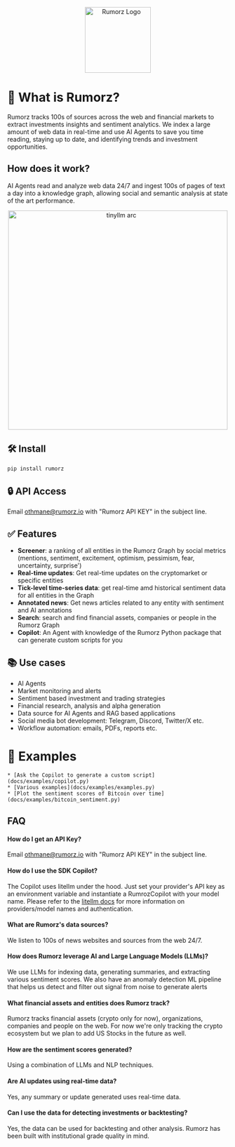 
<p align="center">
    <img src="https://svgur.com/i/18SB.svg" alt="Rumorz Logo" width="150"/>
</p>

# 🚀 What is Rumorz?

Rumorz tracks 100s of sources across the web and financial markets to extract investments insights and sentiment analytics.
We index a large amount of web data in real-time and use AI Agents to 
save you time reading, staying up to date, and identifying trends and investment
opportunities.


## How does it work?

AI Agents read and analyze web data 24/7 and ingest 100s of pages of text a day into a knowledge graph, allowing
social and semantic analysis at state of the art performance.

<p align="center">
    <img src="https://github.com/user-attachments/assets/9f4c5a76-afa1-406a-bfad-d7ae07cb8c25" alt="tinyllm arc" width='500'>
</p>


## 🛠️ Install

```bash
pip install rumorz
```

## 🔒 API Access

Email othmane@rumorz.io with "Rumorz API KEY" in the subject line.

## ✅ Features
- **Screener**: a ranking of all entities in the Rumorz Graph by social metrics (mentions, sentiment, excitement, optimism, pessimism, fear, uncertainty, surprise')
- **Real-time updates**: Get real-time updates on the cryptomarket or specific entities
- **Tick-level time-series data**: get real-time amd historical sentiment data for all entities in the Graph
- **Annotated news**: Get news articles related to any entity with sentiment and AI annotations
- **Search**: search and find financial assets, companies or people in the Rumorz Graph
- **Copilot**: An Agent with knowledge of the Rumorz Python package that can generate custom scripts for you

## 📚 Use cases

- AI Agents
- Market monitoring and alerts
- Sentiment based investment and trading strategies
- Financial research, analysis and alpha generation
- Data source for AI Agents and RAG based applications
- Social media bot development: Telegram, Discord, Twitter/X etc.
- Workflow automation: emails, PDFs, reports etc.

# 🚀 Examples
    * [Ask the Copilot to generate a custom script](docs/examples/copilot.py)
    * [Various examples](docs/examples/examples.py)
    * [Plot the sentiment scores of Bitcoin over time](docs/examples/bitcoin_sentiment.py)


## FAQ

#### How do I get an API Key?
Email othmane@rumorz.io with "Rumorz API KEY" in the subject line.

#### How do I use the SDK Copilot?
The Copilot uses litellm under the hood. Just set your provider's API key as an environment variable and instantiate a RumrozCopilot with your model name. Please refer to 
the [litellm docs](https://docs.litellm.ai/docs/) for more information on 
providers/model names and authentication.

#### What are Rumorz's data sources? 
We listen to 100s of news websites and sources from the web 24/7. 

#### How does Rumorz leverage AI and Large Language Models (LLMs)?
We use LLMs for indexing data, generating summaries, and extracting various sentiment scores. We also have an anomaly
detection ML pipeline that helps us detect and filter out signal from noise to generate alerts

#### What financial assets and entities does Rumorz track? 
Rumorz tracks financial assets (crypto only for now), organizations, companies 
and people on the web. 
For now we're only tracking the crypto ecosystem but we plan to add US Stocks in the future as well.

#### How are the sentiment scores generated?
Using a combination of LLMs and NLP techniques.

#### Are AI updates using real-time data? 
Yes, any summary or update generated uses real-time data.

#### Can I use the data for detecting investments or backtesting?
Yes, the data can be used for backtesting and other analysis. Rumorz has been built with
institutional grade quality in mind. 

